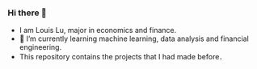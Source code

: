 ### Hi there 👋
- I am Louis Lu, major in economics and finance.
- 🌱 I’m currently learning machine learning, data analysis and financial engineering.
- This repository contains the projects that I had made before．



<!--
**luyutin/luyutin** is a ✨ _special_ ✨ repository because its `README.md` (this file) appears on your GitHub profile.

Here are some ideas to get you started:

- 🔭 I’m currently working on ...
- 🌱 I’m currently learning ...
- 👯 I’m looking to collaborate on ...
- 🤔 I’m looking for help with ...
- 💬 Ask me about ...
- 📫 How to reach me: ...
- 😄 Pronouns: ...
- ⚡ Fun fact: ...
-->
